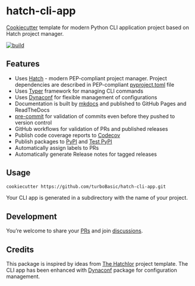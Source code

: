 # hatch-cli-app

[Cookiecutter] template for modern Python CLI application project based on Hatch project manager.

[![build](https://github.com/turboBasic/hatch-cli-app/actions/workflows/build.yml/badge.svg?event=push)](https://github.com/turboBasic/hatch-cli-app/actions/workflows/build.yml)


## Features

* Uses [Hatch] - modern PEP-compliant project manager. Project dependencies are described in
PEP-compliant [pyproject.toml] file
* Uses [Typer] framework for managing CLI commands
* Uses [Dynaconf] for flexible management of configurations
* Documentation is built by [mkdocs] and published to GitHub Pages and ReadTheDocs
* [pre-commit] for validation of commits even before they pushed to version control
* GitHub workflows for validation of PRs and published releases
* Publish code coverage reports to [Codecov]
* Publish packages to [PyPI] and [Test PyPI]
* Automatically assign labels to PRs
* Automatically generate Release notes for tagged releases


## Usage

```bash
cookiecutter https://github.com/turboBasic/hatch-cli-app.git
```
Your CLI app is generated in a subdirectory with the name of your project.


## Development

You’re welcome to share your [PRs](https://github.com/turboBasic/hatch-cli-app/pulls) and join
[discussions](https://github.com/turboBasic/hatch-cli-app/discussions).


## Credits

This package is inspired by ideas from [The Hatchlor] project template. The CLI app has been enhanced with
[Dynaconf] package for configuration management.

[Codecov]: https://codecov.io/
[Cookiecutter]: https://cookiecutter.readthedocs.io/en/stable/index.html
[dynaconf]: https://www.dynaconf.com/
[hatch-pip-compile]: https://github.com/juftin/hatch-pip-compile
[hatch]: https://hatch.pypa.io/
[mkdocs]: https://www.mkdocs.org/
[pipx]: https://pypa.github.io/pipx/
[pre-commit]: https://pre-commit.com/
[pyproject.toml]: https://pip.pypa.io/en/stable/reference/build-system/pyproject-toml/
[PyPI]: https://pypi.org/
[Test PyPI]: https://test.pypi.org/
[The Hatchlor]: https://github.com/florianwilhelm/the-hatchlor
[Typer]: https://typer.tiangolo.com/
